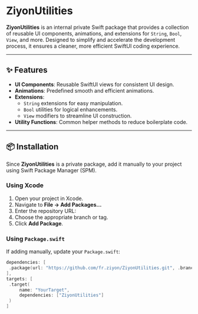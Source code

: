 # ZiyonUtilities

**ZiyonUtilities** is an internal private Swift package that provides a collection of reusable UI components, animations, and extensions for `String`, `Bool`, `View`, and more. Designed to simplify and accelerate the development process, it ensures a cleaner, more efficient SwiftUI coding experience.

---

## ✨ Features

- **UI Components**: Reusable SwiftUI views for consistent UI design.
- **Animations**: Predefined smooth and efficient animations.
- **Extensions**:
  - `String` extensions for easy manipulation.
  - `Bool` utilities for logical enhancements.
  - `View` modifiers to streamline UI construction.
- **Utility Functions**: Common helper methods to reduce boilerplate code.

---

## 📦 Installation

Since **ZiyonUtilities** is a private package, add it manually to your project using Swift Package Manager (SPM).

### Using Xcode

1. Open your project in Xcode.
2. Navigate to **File → Add Packages...**
3. Enter the repository URL:
4. Choose the appropriate branch or tag.
5. Click **Add Package**.

### Using `Package.swift`

If adding manually, update your `Package.swift`:

```swift
dependencies: [
 .package(url: "https://github.com/fr.ziyon/ZiyonUtilities.git", .branch("main"))
],
targets: [
 .target(
     name: "YourTarget",
     dependencies: ["ZiyonUtilities"]
 )
]
